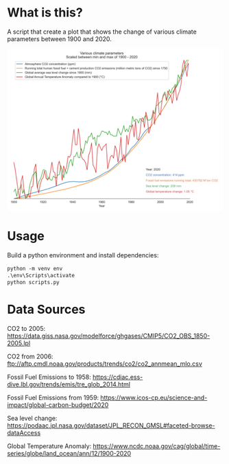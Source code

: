 # What is this?

A script that create a plot that shows the change of various climate parameters between 1900 and 2020.

![Image](climate_parameters.png)

# Usage

Build a python environment and install dependencies:

```
python -m venv env
.\env\Scripts\activate
python scripts.py
```

# Data Sources

CO2 to 2005: https://data.giss.nasa.gov/modelforce/ghgases/CMIP5/CO2_OBS_1850-2005.lpl

CO2 from 2006: ftp://aftp.cmdl.noaa.gov/products/trends/co2/co2_annmean_mlo.csv

Fossil Fuel Emissions to 1958: https://cdiac.ess-dive.lbl.gov/trends/emis/tre_glob_2014.html

Fossil Fuel Emissions from 1959: https://www.icos-cp.eu/science-and-impact/global-carbon-budget/2020

Sea level change: https://podaac.jpl.nasa.gov/dataset/JPL_RECON_GMSL#faceted-browse-dataAccess

Global Temperature Anomaly: https://www.ncdc.noaa.gov/cag/global/time-series/globe/land_ocean/ann/12/1900-2020
